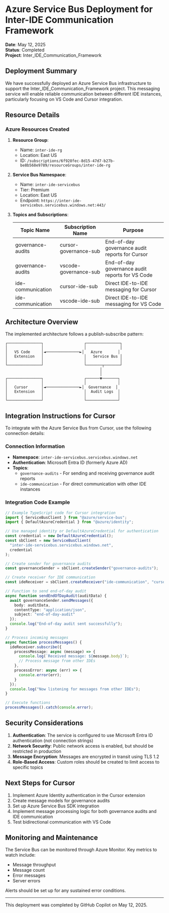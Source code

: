 # Azure Service Bus Deployment for Inter-IDE Communication Framework

**Date**: May 12, 2025  
**Status**: Completed  
**Project**: Inter_IDE_Communication_Framework  

## Deployment Summary

We have successfully deployed an Azure Service Bus infrastructure to support the Inter_IDE_Communication_Framework project. This messaging service will enable reliable communication between different IDE instances, particularly focusing on VS Code and Cursor integration.

## Resource Details

### Azure Resources Created

1. **Resource Group**:
   - Name: `inter-ide-rg`
   - Location: East US
   - ID: `/subscriptions/6f928fec-8d15-47d7-b27b-be8b568e9789/resourceGroups/inter-ide-rg`

2. **Service Bus Namespace**:
   - Name: `inter-ide-servicebus`
   - Tier: Premium
   - Location: East US
   - Endpoint: `https://inter-ide-servicebus.servicebus.windows.net:443/`

3. **Topics and Subscriptions**:

   | Topic Name | Subscription Name | Purpose |
   |------------|-------------------|---------|
   | governance-audits | cursor-governance-sub | End-of-day governance audit reports for Cursor |
   | governance-audits | vscode-governance-sub | End-of-day governance audit reports for VS Code |
   | ide-communication | cursor-ide-sub | Direct IDE-to-IDE messaging for Cursor |
   | ide-communication | vscode-ide-sub | Direct IDE-to-IDE messaging for VS Code |

## Architecture Overview

The implemented architecture follows a publish-subscribe pattern:

```
┌───────────────┐                  ┌───────────────┐
│               │                  │               │
│   VS Code     │◄───────────────►│   Azure       │
│   Extension   │                  │   Service Bus │
│               │                  │               │
└───────────────┘                  └───────┬───────┘
                                          │
                                          │
┌───────────────┐                  ┌──────▼───────┐
│               │                  │              │
│   Cursor      │◄───────────────►│  Governance  │
│   Extension   │                  │  Audit Logs  │
│               │                  │              │
└───────────────┘                  └──────────────┘
```

## Integration Instructions for Cursor

To integrate with the Azure Service Bus from Cursor, use the following connection details:

### Connection Information
- **Namespace**: `inter-ide-servicebus.servicebus.windows.net`
- **Authentication**: Microsoft Entra ID (formerly Azure AD)
- **Topics**: 
  - `governance-audits` - For sending and receiving governance audit reports
  - `ide-communication` - For direct communication with other IDE instances

### Integration Code Example

```typescript
// Example TypeScript code for Cursor integration
import { ServiceBusClient } from "@azure/service-bus";
import { DefaultAzureCredential } from "@azure/identity";

// Use managed identity or DefaultAzureCredential for authentication
const credential = new DefaultAzureCredential();
const sbClient = new ServiceBusClient(
  "inter-ide-servicebus.servicebus.windows.net",
  credential
);

// Create sender for governance audits
const governanceSender = sbClient.createSender("governance-audits");

// Create receiver for IDE communication
const ideReceiver = sbClient.createReceiver("ide-communication", "cursor-ide-sub");

// Function to send end-of-day audit
async function sendEndOfDayAudit(auditData) {
  await governanceSender.sendMessages({
    body: auditData,
    contentType: "application/json",
    subject: "end-of-day-audit"
  });
  console.log("End-of-day audit sent successfully");
}

// Process incoming messages
async function processMessages() {
  ideReceiver.subscribe({
    processMessage: async (message) => {
      console.log(`Received message: ${message.body}`);
      // Process message from other IDEs
    },
    processError: async (err) => {
      console.error(err);
    }
  });
  console.log("Now listening for messages from other IDEs");
}

// Execute functions
processMessages().catch(console.error);
```

## Security Considerations

1. **Authentication**: The service is configured to use Microsoft Entra ID authentication (not connection strings)
2. **Network Security**: Public network access is enabled, but should be restricted in production
3. **Message Encryption**: Messages are encrypted in transit using TLS 1.2
4. **Role-Based Access**: Custom roles should be created to limit access to specific topics

## Next Steps for Cursor

1. Implement Azure Identity authentication in the Cursor extension
2. Create message models for governance audits
3. Set up Azure Service Bus SDK integration
4. Implement message processing logic for both governance audits and IDE communication
5. Test bidirectional communication with VS Code

## Monitoring and Maintenance

The Service Bus can be monitored through Azure Monitor. Key metrics to watch include:
- Message throughput
- Message count
- Error messages
- Server errors

Alerts should be set up for any sustained error conditions.

---

This deployment was completed by GitHub Copilot on May 12, 2025.